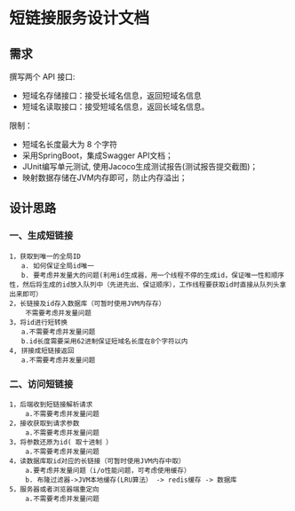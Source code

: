 # 短链接服务设计文档

## 需求
撰写两个 API 接口:
- 短域名存储接口：接受长域名信息，返回短域名信息
- 短域名读取接口：接受短域名信息，返回长域名信息。

限制：
- 短域名长度最大为 8 个字符
- 采用SpringBoot，集成Swagger API文档；
- JUnit编写单元测试, 使用Jacoco生成测试报告(测试报告提交截图)；
- 映射数据存储在JVM内存即可，防止内存溢出；

## 设计思路

### 一、生成短链接
	1，获取到唯一的全局ID
	   a. 如何保证全局id唯一
	   b. 要考虑并发量大的问题(利用id生成器，用一个线程不停的生成id，保证唯一性和顺序性，然后将生成的id放入队列中（先进先出、保证顺序），工作线程要获取id时直接从队列头拿出来即可）
	2，长链接及id存入数据库（可暂时使用JVM内存存）
		不需要考虑并发量问题
	3，将id进行短转换
	   a.不需要考虑并发量问题 
	   b.id长度需要采用62进制保证短域名长度在8个字符以内
	4, 拼接成短链接返回
	   a.不需要考虑并发量问题
### 二、访问短链接
    1，后端收到短链接解析请求
		a.不需要考虑并发量问题
	2，接收获取到请求参数
		a.不需要考虑并发量问题
	3，将参数还原为id( 取十进制 ）
		a.不需要考虑并发量问题
	4，读数据库取id对应的长链接（可暂时使用JVM内存中取）
		a.要考虑并发量问题（i/o性能问题，可考虑使用缓存）
		b. 布隆过滤器->JVM本地缓存(LRU算法） -> redis缓存 -> 数据库
	5，服务器或者浏览器端重定向
		a.不需要考虑并发量问题
